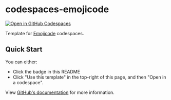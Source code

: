 # codespaces-emojicode

[![Open in GitHub Codespaces](https://github.com/codespaces/badge.svg)](https://github.com/codespaces/new?template_repository=spenserblack/codespaces-emojicode)

Template for [Emojicode][emojicode] codespaces.

## Quick Start

You can either:
- Click the badge in this README
- Click "Use this template" in the top-right of this page, and then "Open in a codespace".

View [GitHub's documentation][from-template-docs] for more information.

[from-template-docs]: https://docs.github.com/en/codespaces/developing-in-codespaces/creating-a-codespace-from-a-template
[emojicode]: https://github.com/emojicode/emojicode
